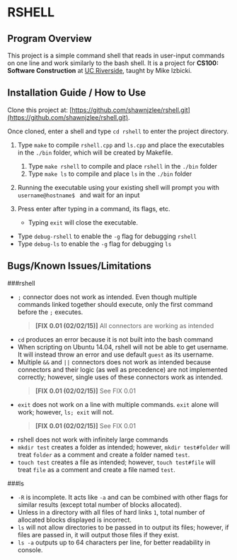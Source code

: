 RSHELL
===============

Program Overview
-------------------
This project is a simple command shell that reads in user-input commands on one line and work similarly to the bash shell.
It is a project for **CS100: Software Construction** at [UC Riverside](http://ucr.edu), taught by Mike Izbicki.

Installation Guide / How to Use
-------------------------------
Clone this project at: [https://github.com/shawnjzlee/rshell.git](https://github.com/shawnjzlee/rshell.git).

Once cloned, enter a shell and type `cd rshell` to enter the project directory.

1. Type `make` to compile `rshell.cpp` and `ls.cpp` and place the executables in the `./bin` folder, which will be created by Makefile.
    1. Type `make rshell` to compile and place `rshell` in the `./bin` folder
    2. Type `make ls` to compile and place `ls` in the `./bin` folder

2. Running the executable using your existing shell will prompt you with `username@hostname$ ` and wait for an input

3. Press enter after typing in a command, its flags, etc.
    - Typing `exit` will close the executable.


- Type `debug-rshell` to enable the `-g` flag for debugging `rshell`
- Type `debug-ls` to enable the `-g` flag for debugging `ls`

Bugs/Known Issues/Limitations
-----------------------------
###rshell
* `;` connector does not work as intended. Even though multiple commands linked together should execute, only the first command before the `;` executes.
	> **[FIX 0.01 (02/02/15)]**  All connectors are working as intended
* `cd` produces an error because it is not built into the bash command
* When scripting on Ubuntu 14.04, rshell will not be able to get username. It will instead throw an error and use default `guest` as its username.
* Multiple `&&` and `||` connectors does not work as intended because connectors and their logic (as well as precedence) are not implemented correctly; however, single uses of these connectors work as intended.
	> **[FIX 0.01 (02/02/15)]** See FIX 0.01
* `exit` does not work on a line with multiple commands. `exit` alone will work; however, `ls; exit` will not.
	> **[FIX 0.01 (02/02/15)]** See FIX 0.01
* rshell does not work with infinitely large commands
* `mkdir test` creates a folder as intended; however, `mkdir test#folder` will treat `folder` as a comment and create a folder named `test`.
* `touch test` creates a file as intended; however, `touch test#file` will treat `file` as a comment and create a file named `test`.

###ls
* `-R` is incomplete. It acts like `-a` and can be combined with other flags for similar results (except total number of blocks allocated).
* Unless in a directory with all files of hard links `1`, total number of allocated blocks displayed is incorrect.
* `ls` will not allow directories to be passed in to output its files; however, if files are passed in, it will output those files if they exist.
* `ls -a` outputs up to 64 characters per line, for better readability in console.